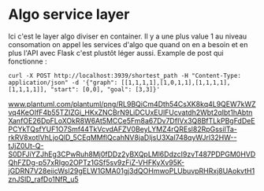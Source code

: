 # Algo service layer

Ici c'est le layer algo diviser en container. Il y a une plus value 1 au niveau consomation on appel les services d'algo que quand on en a besoin et en plus l'API avec Flask c'est plustôt léger aussi. Example de post qui fonctionne : 

``curl -X POST http://localhost:3939/shortest_path -H "Content-Type: application/json" -d '{"graph": [[1,1,1,1],[1,0,1,1],[1,1,1,1],[1,1,1,1]], "start": [0,0], "goal": [3,3]}'``

www.plantuml.com/plantuml/png/RL9BQiCm4Dth54CsXK8kq4L9QEW7kWZvq4KeOIfF4b55TZIZGi_HKxZNCBrN9LiDCUxEUlFUcvatdh2Wbt2qIbt1hAbtnXanfOE26DpFLoXOkR8W6At5MCCe5Fm8a67Dv7DfIVx3Q8BfTLkPBgFdDeEPCYkTQsfYUF1O7Smf44TkVcvdAFZV0BeyLYMZ4rQREsl82RpGssiITa-rkRV8xotIVhLjoQlD_5CEqMMflQcahNV8jaDIjsU3Xal748qyWJrl32HW--tJjZ0Ut-Q-S0DFJiYZJhEg3CPwRuh8Mj0fDDz2yBXQpLMl6DdzcI9zvT487PDPGM0HVDQhFZDg-p57xRIgo2OPTz1GSf5sv9zFiZ-VHFKyXv95K-jGDRN7V28eiicWsI29gELW1GMA01gj3dQOHmwoPLUbuvpRHRxj8UAokvtH1znJSlD_rafDo1NfR_u5